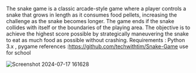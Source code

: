 The snake game is a classic arcade-style game where a player controls a snake that grows in length as it consumes food pellets, increasing the challenge as the snake becomes longer. The game ends if the snake collides with itself or the boundaries of the playing area. The objective is to achieve the highest score possible by strategically maneuvering the snake to eat as much food as possible without crashing.
Requirements : Python 3.x , pygame
references :https://github.com/techwithtim/Snake-Game
use for school

![Screenshot 2024-07-17 161628](https://github.com/user-attachments/assets/e60f1845-9804-4516-bec6-c8c7153f28aa)
